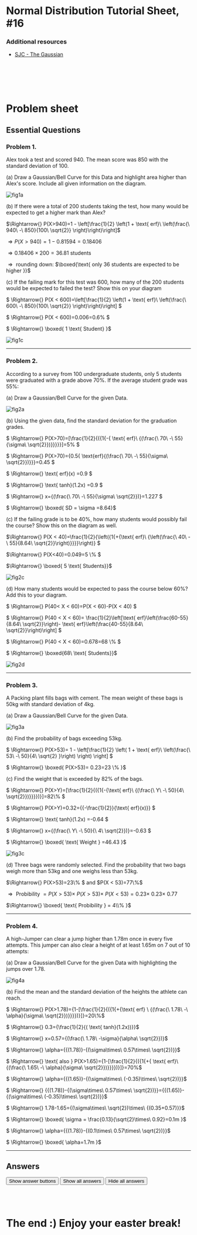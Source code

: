 <script type="text/x-mathjax-config">
  MathJax.Hub.Config({
    tex2jax: {
      inlineMath: [ ['$','$'], ["\\(","\\)"] ],
      processEscapes: true
    }
  });
</script>

<script type="text/javascript" async
  src="https://cdnjs.cloudflare.com/ajax/libs/mathjax/2.7.5/MathJax.js?config=TeX-MML-AM_CHTML">
</script>
<script type="text/javascript" src="tutorialSheetScripts.js"> </script>
<link rel="stylesheet" type="text/css" media="all" href="styles.css">

# Normal Distribution Tutorial Sheet, #16

### Additional resources
* [SJC - The Gaussian](https://youtu.be/26QbWYBCw7Y)

<br><br><br><br>

# Problem sheet
## Essential Questions
### Problem 1.
Alex took a test and scored 940. The mean score was 850 with the standard deviation of 100.

(a) Draw a Gaussian/Bell Curve for this Data and highlight area higher than Alex's score. Include all given information on the diagram.

<div class = "answer">

![fig1a](16-normal-distribution/1a.png)

</div>

(b) If there were a total of 200 students taking the test, how many would be expected to get a higher mark than Alex?
<div class  = "answer">
$\Rightarrow{} P(X>940)=1 - \left[\frac{1}{2} \left(1 + \text{ erf}\ \left(\frac{\ 940\ -\ 850}{100\ \sqrt{2}} \right)\right)\right]$

$\Rightarrow{} P(X>940)=1-0.81594=0.18406$

$\Rightarrow{} 0.18406\times 200=36.81$ students

$\Rightarrow{}$ rounding down: $\boxed{\text{ only 36 students are expected to be higher }}$
</div>

(c) If the failing mark for this test was 600, how many of the 200 students would be expected to failed the test? Show this on your diagram

<div class = "answer" >
$ \Rightarrow{} P(X < 600)=\left[\frac{1}{2} \left(1 + \text{ erf}\ \left(\frac{\ 600\ -\ 850}{100\ \sqrt{2}} \right)\right)\right] $

$ \Rightarrow{} P(X < 600)=0.006=0.6\% $

$ \Rightarrow{} \boxed{ 1 \text{ Student} }$

![fig1c](16-normal-distribution/1c.png)

</div>

-----------------

### Problem 2.
According to a survey from 100 undergraduate students, only 5 students were graduated with a grade above 70\%. If the average student grade was 55\%:

(a) Draw a Gaussian/Bell Curve for the given Data.
<div class = "answer">

![fig2a](16-normal-distribution/2a.png)

</div>

(b) Using the given data, find the standard deviation for the graduation grades.
<div class = "answer"

$ \Rightarrow{} P(X>70)=[\frac{1}{2}{({1{-{ \text{ erf}\ {(\frac{\ 70\ -\ 55}{\sigma\ \sqrt{2}})}}}}}]=5\% $

$ \Rightarrow{} P(X>70)={0.5{ \text{erf}{(\frac{\ 70\ -\ 55}{\sigma\ \sqrt{2}})}}}=0.45 $

$ \Rightarrow{} \text{ erf}(x) =0.9 $

$ \Rightarrow{} \text{ tanh}(1.2x) =0.9 $

$ \Rightarrow{} x={(\frac{\ 70\ -\ 55}{\sigma\ \sqrt{2}})}=1.227 $

$ \Rightarrow{} \boxed{ SD = \sigma =8.64}$

</div>

(c) If the failing grade is to be 40\%, how many students would possibly fail the course? Show this on the diagram as well.

<div class = "answer">
$\Rightarrow{} P(X < 40)=\frac{1}{2}{\left({1{+{\text{ erf}\ {\left(\frac{\ 40\ -\ 55}{8.64\ \sqrt{2}}\right)}}}}\right)} $

$\Rightarrow{} P(X<40)=0.049=5 \\% $

$\Rightarrow{} \boxed{ 5 \text{ Students}}$

![fig2c](16-normal-distribution/2c.png)

</div>

(d) How many students would be expected to pass the course below 60\%? Add this to your diagram.
<div class = "answer" >
$ \Rightarrow{} P(40< X < 60)=P(X < 60)-P(X < 40)  $

$ \Rightarrow{} P(40 < X < 60)= \frac{1}{2}\left[\text{ erf}\left(\frac{60-55}{8.64\ \sqrt{2}}\right)- \text{ erf}\left(\frac{40-55}{8.64\ \sqrt{2}}\right)\right] $

$ \Rightarrow{} P(40 < X < 60)=0.678=68 \\%  $

$ \Rightarrow{} \boxed{68\ \text{ Students}}$

![fig2d](16-normal-distribution/2d.png)

</div>

-----------------

### Problem 3.
A Packing plant fills bags with cement. The mean weight of these bags is 50kg with standard deviation of 4kg.

(a) Draw a Gaussian/Bell Curve for the given Data.

<div class = "answer">

![fig3a](16-normal-distribution/3a.png)

</div>

(b) Find the probability of bags exceeding 53kg.

<div class = "answer" >
$ \Rightarrow{} P(X>53)= 1 - \left[\frac{1}{2} \left( 1 + \text{ erf}\ \left(\frac{\ 53\ -\ 50}{4\ \sqrt{2} }\right) \right) \right] $

$ \Rightarrow{} \boxed{ P(X>53)= 0.23=23 \\% }$
</div>

(c) Find the weight that is exceeded by 82% of the bags.
<div class = "answer" >
$ \Rightarrow{} P(X>Y)=[\frac{1}{2}{({1{-{\text{ erf}\ {(\frac{\ Y\ -\ 50}{4\ \sqrt{2}})}}}})}]=82\% $

$ \Rightarrow{} P(X>Y)=0.32={{-\frac{1}{2}}{\text{ erf}(x)}} $

$ \Rightarrow{} \text{ tanh}(1.2x) =-0.64 $

$ \Rightarrow{} x={(\frac{\ Y\ -\ 50}{\ 4\ \sqrt{2}})}=-0.63 $

$ \Rightarrow{} \boxed{ \text{ Weight } =46.43 }$

![fig3c](16-normal-distribution/3c.png)
</div>

(d) Three bags were randomly selected. Find the probability that two bags weigh more than 53kg and one weighs less than 53kg.
<div class = "answer">
$\Rightarrow{} P(X>53)=23\% $ and $P(X < 53)=77\%$

$\Rightarrow{} \text{ Probibility } =P ( X>53)\times\ P(X>53)\times\ P(X < 53)= 0.23\times\ 0.23\times\ 0.77$

$\Rightarrow{} \boxed{ \text{ Probibility } = 4\\% }$
</div>

-----------------

### Problem 4.
A high-Jumper can clear a jump higher than 1.78m once in every five attempts. This jumper can also clear a height of at least 1.65m on 7 out of 10 attempts:

(a) Draw a Gaussian/Bell Curve for the given Data with highlighting the jumps over 1.78. 
<div class = "answer">

![fig4a](16-normal-distribution/4a.png)

</div>

(b) Find the mean and the standard deviation of the heights the athlete can reach.

<div class = "answer">
$ \Rightarrow{} P(X>1.78)={1-[\frac{1}{2}{({1{+{\text{ erf} \ {(\frac{\ 1.78\ -\ \alpha}{\sigma\ \sqrt{2}})}}}})}]}=20\%$

$ \Rightarrow{} 0.3={\frac{1}{2}{( \text{ tanh}(1.2x))}}$

$ \Rightarrow{} x=0.57={(\frac{\ 1.78\ -\sigma}{\alpha\ \sqrt{2}})}$

$ \Rightarrow{} \alpha={{(1.78)}-{(\sigma\times\ 0.57\times\ \sqrt{2})}}$

$ \Rightarrow{} \text{ also  } P(X>1.65)={1-[\frac{1}{2}{({1{+{ \text{ erf}\ {(\frac{\ 1.65\ -\ \alpha}{\sigma\ \sqrt{2}})}}}})}]}=70\%$

$ \Rightarrow{} \alpha={{(1.65)}-{(\sigma\times\ (-0.35)\times\ \sqrt{2})}}$

$ \Rightarrow{} {{(1.78)}-{(\sigma\times\ 0.57\times\ \sqrt{2})}}={{(1.65)}-{(\sigma\times\ (-0.35)\times\ \sqrt{2})}}$

$ \Rightarrow{} 1.78-1.65={(\sigma\times\ \sqrt{2})\times\ {(0.35+0.57)}}$

$ \Rightarrow{} \boxed{ \sigma = \frac{0.13}{\sqrt{2}\times\ 0.92}=0.1m }$

$ \Rightarrow{} \alpha={{(1.78)}-{(0.1\times\ 0.57\times\ \sqrt{2})}}$

$ \Rightarrow{} \boxed{ \alpha=1.7m }$
</div>

-----------------

## Answers

<button type="button" onclick="displayAnswerButtons('block')">Show answer buttons</button>
<button type="button" onclick="displayAnswers('block')">Show all answers</button>
<button type="button" onclick="displayAnswers('none')">Hide all answers</button>

<br><br>

# The end :) Enjoy your easter break!